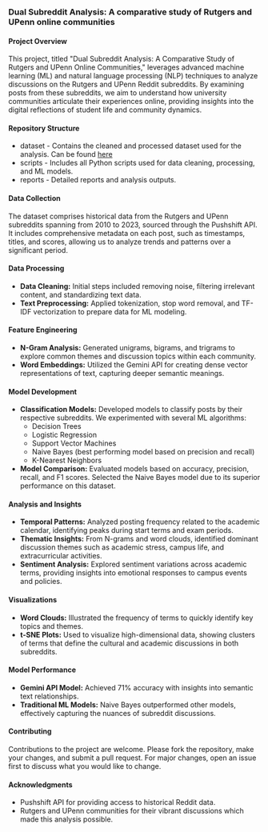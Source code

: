 ### Dual Subreddit Analysis: A comparative study of Rutgers and UPenn online communities 

#### Project Overview
This project, titled "Dual Subreddit Analysis: A Comparative Study of Rutgers and UPenn Online Communities," leverages advanced machine learning (ML) and natural language processing (NLP) techniques to analyze discussions on the Rutgers and UPenn Reddit subreddits. By examining posts from these subreddits, we aim to understand how university communities articulate their experiences online, providing insights into the digital reflections of student life and community dynamics.

#### Repository Structure
* dataset         - Contains the cleaned and processed dataset used for the analysis. Can be found [here](!https://drive.google.com/drive/folders/1Hc_rhzceMhvnHLaaIwVXCJQF-DviaZae?usp=sharing)
* scripts         - Includes all Python scripts used for data cleaning, processing, and ML models.
* reports         - Detailed reports and analysis outputs.

#### Data Collection
The dataset comprises historical data from the Rutgers and UPenn subreddits spanning from 2010 to 2023, sourced through the Pushshift API. It includes comprehensive metadata on each post, such as timestamps, titles, and scores, allowing us to analyze trends and patterns over a significant period.

#### Data Processing
- **Data Cleaning:** Initial steps included removing noise, filtering irrelevant content, and standardizing text data.
- **Text Preprocessing:** Applied tokenization, stop word removal, and TF-IDF vectorization to prepare data for ML modeling.

#### Feature Engineering
- **N-Gram Analysis:** Generated unigrams, bigrams, and trigrams to explore common themes and discussion topics within each community.
- **Word Embeddings:** Utilized the Gemini API for creating dense vector representations of text, capturing deeper semantic meanings.

#### Model Development
- **Classification Models:** Developed models to classify posts by their respective subreddits. We experimented with several ML algorithms:
  - Decision Trees
  - Logistic Regression
  - Support Vector Machines
  - Naive Bayes (best performing model based on precision and recall)
  - K-Nearest Neighbors
- **Model Comparison:** Evaluated models based on accuracy, precision, recall, and F1 scores. Selected the Naive Bayes model due to its superior performance on this dataset.

#### Analysis and Insights
- **Temporal Patterns:** Analyzed posting frequency related to the academic calendar, identifying peaks during start terms and exam periods.
- **Thematic Insights:** From N-grams and word clouds, identified dominant discussion themes such as academic stress, campus life, and extracurricular activities.
- **Sentiment Analysis:** Explored sentiment variations across academic terms, providing insights into emotional responses to campus events and policies.

#### Visualizations
- **Word Clouds:** Illustrated the frequency of terms to quickly identify key topics and themes.
- **t-SNE Plots:** Used to visualize high-dimensional data, showing clusters of terms that define the cultural and academic discussions in both subreddits.

#### Model Performance
- **Gemini API Model:** Achieved 71% accuracy with insights into semantic text relationships.
- **Traditional ML Models:** Naive Bayes outperformed other models, effectively capturing the nuances of subreddit discussions.

#### Contributing
Contributions to the project are welcome. Please fork the repository, make your changes, and submit a pull request. For major changes, open an issue first to discuss what you would like to change.

#### Acknowledgments
- Pushshift API for providing access to historical Reddit data.
- Rutgers and UPenn communities for their vibrant discussions which made this analysis possible.
